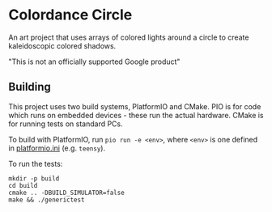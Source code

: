 # Colordance Circle

An art project that uses arrays of colored lights around a circle to create
kaleidoscopic colored shadows.

"This is not an officially supported Google product"

## Building

This project uses two build systems, PlatformIO and CMake. PIO is for code which
runs on embedded devices - these run the actual hardware. CMake is for running
tests on standard PCs.

To build with PlatformIO, run `pio run -e <env>`, where `<env>` is one defined
in [platformio.ini](platformio.ini) (e.g. `teensy`).

To run the tests:

```
mkdir -p build
cd build
cmake .. -DBUILD_SIMULATOR=false
make && ./generictest
```